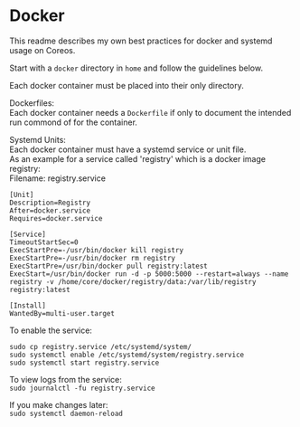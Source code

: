 Docker
======

This readme describes my own best practices for docker and systemd usage on Coreos.  

Start with a `docker` directory in `home` and follow the guidelines below.  

Each docker container must be placed into their only directory.  

Dockerfiles:  
Each docker container needs a `Dockerfile` if only to document the intended run commond of for the container.  

Systemd Units:  
Each docker container must have a systemd service or unit file.  
As an example for a service called 'registry' which is a docker image registry:  
Filename: registry.service  
```
[Unit]
Description=Registry
After=docker.service
Requires=docker.service

[Service]
TimeoutStartSec=0
ExecStartPre=-/usr/bin/docker kill registry
ExecStartPre=-/usr/bin/docker rm registry
ExecStartPre=/usr/bin/docker pull registry:latest
ExecStart=/usr/bin/docker run -d -p 5000:5000 --restart=always --name registry -v /home/core/docker/registry/data:/var/lib/registry registry:latest

[Install]
WantedBy=multi-user.target
```

To enable the service:  
```
sudo cp registry.service /etc/systemd/system/
sudo systemctl enable /etc/systemd/system/registry.service
sudo systemctl start registry.service

```

To view logs from the service:  
`sudo journalctl -fu registry.service`

If you make changes later:  
`sudo systemctl daemon-reload`
